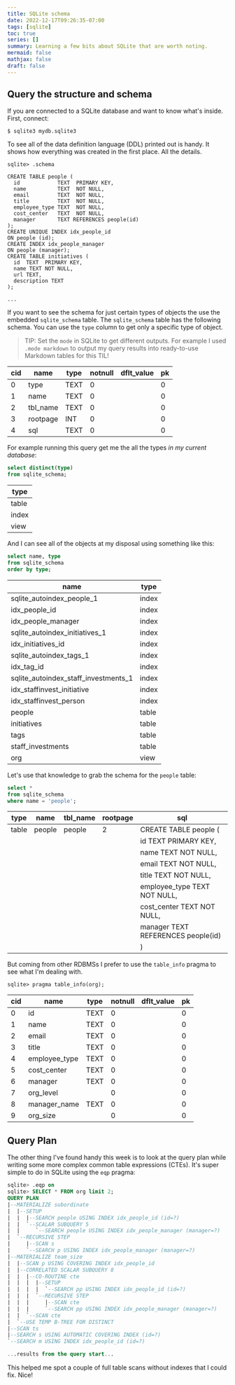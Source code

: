 ```yaml
---
title: SQLite schema
date: 2022-12-17T09:26:35-07:00
tags: [sqlite]
toc: true
series: []
summary: Learning a few bits about SQLite that are worth noting.
mermaid: false
mathjax: false
draft: false
---
```


## Query the structure and schema

If you are connected to a SQLite database and want to know what's inside.
First, connect:

```
$ sqlite3 mydb.sqlite3
```

To see all of the data definition language (DDL) printed out is handy.
It shows how everything was created in the first place. All the details.


```
sqlite> .schema

CREATE TABLE people (
  id            TEXT  PRIMARY KEY,
  name          TEXT  NOT NULL,
  email         TEXT  NOT NULL,
  title         TEXT  NOT NULL,
  employee_type TEXT  NOT NULL,
  cost_center   TEXT  NOT NULL,
  manager       TEXT REFERENCES people(id)
);
CREATE UNIQUE INDEX idx_people_id
ON people (id);
CREATE INDEX idx_people_manager
ON people (manager);
CREATE TABLE initiatives (
  id  TEXT  PRIMARY KEY,
  name TEXT NOT NULL,
  url TEXT,
  description TEXT
);

...
```

If you want to see the schema for just certain types of objects the use the embedded `sqlite_schema` table.
The `sqlite_schema` table has the following schema.
You can use the `type` column to get only a specific type of object.

> TIP: Set the `mode` in SQLite to get different outputs.
> For example I used `.mode markdown` to output my query results into ready-to-use Markdown tables for this TIL!


| cid |   name   | type | notnull | dflt_value | pk |
|-----|----------|------|---------|------------|----|
| 0   | type     | TEXT | 0       |            | 0  |
| 1   | name     | TEXT | 0       |            | 0  |
| 2   | tbl_name | TEXT | 0       |            | 0  |
| 3   | rootpage | INT  | 0       |            | 0  |
| 4   | sql      | TEXT | 0       |            | 0  |

For example running this query get me the all the types _in my current database_:

```sql
select distinct(type)
from sqlite_schema;
```

| type  |
|-------|
| table |
| index |
| view  |

And I can see all of the objects at my disposal using something like this:

```sql
select name, type
from sqlite_schema
order by type;

```

|                 name                 | type  |
|--------------------------------------|-------|
| sqlite_autoindex_people_1            | index |
| idx_people_id                        | index |
| idx_people_manager                   | index |
| sqlite_autoindex_initiatives_1       | index |
| idx_initiatives_id                   | index |
| sqlite_autoindex_tags_1              | index |
| idx_tag_id                           | index |
| sqlite_autoindex_staff_investments_1 | index |
| idx_staffinvest_initiative           | index |
| idx_staffinvest_person               | index |
| people                               | table |
| initiatives                          | table |
| tags                                 | table |
| staff_investments                    | table |
| org                                  | view  |

Let's use that knowledge to grab the schema for the `people` table:

```sql
select *
from sqlite_schema
where name = 'people';
```

| type  |  name  | tbl_name | rootpage |                    sql                     |
|-------|--------|----------|----------|--------------------------------------------|
| table | people | people   | 2        | CREATE TABLE people (                      |
|       |        |          |          |   id            TEXT  PRIMARY KEY,         |
|       |        |          |          |   name          TEXT  NOT NULL,            |
|       |        |          |          |   email         TEXT  NOT NULL,            |
|       |        |          |          |   title         TEXT  NOT NULL,            |
|       |        |          |          |   employee_type TEXT  NOT NULL,            |
|       |        |          |          |   cost_center   TEXT  NOT NULL,            |
|       |        |          |          |   manager       TEXT REFERENCES people(id) |
|       |        |          |          | )                                          |


But coming from other RDBMSs I prefer to use the `table_info` pragma to see what I'm dealing with.

```
sqlite> pragma table_info(org);
```

| cid |     name      | type | notnull | dflt_value | pk |
|-----|---------------|------|---------|------------|----|
| 0   | id            | TEXT | 0       |            | 0  |
| 1   | name          | TEXT | 0       |            | 0  |
| 2   | email         | TEXT | 0       |            | 0  |
| 3   | title         | TEXT | 0       |            | 0  |
| 4   | employee_type | TEXT | 0       |            | 0  |
| 5   | cost_center   | TEXT | 0       |            | 0  |
| 6   | manager       | TEXT | 0       |            | 0  |
| 7   | org_level     |      | 0       |            | 0  |
| 8   | manager_name  | TEXT | 0       |            | 0  |
| 9   | org_size      |      | 0       |            | 0  |


## Query Plan

The other thing I've found handy this week is to look at the query plan while writing some more complex common table expressions (CTEs).
It's super simple to do in SQLite using the `eqp` pragma:

```sql
sqlite> .eqp on
sqlite> SELECT * FROM org limit 2;
QUERY PLAN
|--MATERIALIZE subordinate
|  |--SETUP
|  |  |--SEARCH people USING INDEX idx_people_id (id=?)
|  |  `--SCALAR SUBQUERY 5
|  |     `--SEARCH people USING INDEX idx_people_manager (manager=?)
|  `--RECURSIVE STEP
|     |--SCAN s
|     `--SEARCH p USING INDEX idx_people_manager (manager=?)
|--MATERIALIZE team_size
|  |--SCAN p USING COVERING INDEX idx_people_id
|  |--CORRELATED SCALAR SUBQUERY 8
|  |  |--CO-ROUTINE cte
|  |  |  |--SETUP
|  |  |  |  `--SEARCH pp USING INDEX idx_people_id (id=?)
|  |  |  `--RECURSIVE STEP
|  |  |     |--SCAN cte
|  |  |     `--SEARCH pp USING INDEX idx_people_manager (manager=?)
|  |  `--SCAN cte
|  `--USE TEMP B-TREE FOR DISTINCT
|--SCAN ts
|--SEARCH s USING AUTOMATIC COVERING INDEX (id=?)
`--SEARCH m USING INDEX idx_people_id (id=?)

...results from the query start...
```

This helped me spot a couple of full table scans without indexes that I could fix. Nice!

